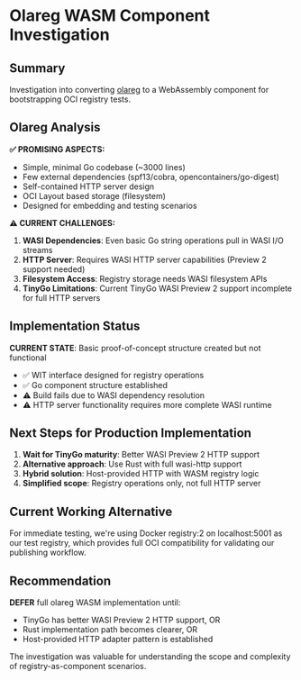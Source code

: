 # Olareg WASM Component Investigation

## Summary

Investigation into converting [olareg](https://github.com/criminaldou/olareg) to a WebAssembly component for bootstrapping OCI registry tests.

## Olareg Analysis

**✅ PROMISING ASPECTS:**

- Simple, minimal Go codebase (~3000 lines)
- Few external dependencies (spf13/cobra, opencontainers/go-digest)
- Self-contained HTTP server design
- OCI Layout based storage (filesystem)
- Designed for embedding and testing scenarios

**⚠️ CURRENT CHALLENGES:**

1. **WASI Dependencies**: Even basic Go string operations pull in WASI I/O streams
2. **HTTP Server**: Requires WASI HTTP server capabilities (Preview 2 support needed)
3. **Filesystem Access**: Registry storage needs WASI filesystem APIs
4. **TinyGo Limitations**: Current TinyGo WASI Preview 2 support incomplete for full HTTP servers

## Implementation Status

**CURRENT STATE**: Basic proof-of-concept structure created but not functional

- ✅ WIT interface designed for registry operations
- ✅ Go component structure established
- ⚠️ Build fails due to WASI dependency resolution
- ⚠️ HTTP server functionality requires more complete WASI runtime

## Next Steps for Production Implementation

1. **Wait for TinyGo maturity**: Better WASI Preview 2 HTTP support
2. **Alternative approach**: Use Rust with full wasi-http support
3. **Hybrid solution**: Host-provided HTTP with WASM registry logic
4. **Simplified scope**: Registry operations only, not full HTTP server

## Current Working Alternative

For immediate testing, we're using Docker registry:2 on localhost:5001 as our test registry, which provides full OCI compatibility for validating our publishing workflow.

## Recommendation

**DEFER** full olareg WASM implementation until:

- TinyGo has better WASI Preview 2 HTTP support, OR
- Rust implementation path becomes clearer, OR
- Host-provided HTTP adapter pattern is established

The investigation was valuable for understanding the scope and complexity of registry-as-component scenarios.
